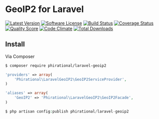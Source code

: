 # GeoIP2 for Laravel

[![Latest Version](https://img.shields.io/github/release/Phirational/laravel-geoip2.svg?style=flat-square)](https://github.com/Phirational/laravel-geoip2/releases)
[![Software License](https://img.shields.io/badge/license-MIT-brightgreen.svg?style=flat-square)](LICENSE.md)
[![Build Status](https://img.shields.io/travis/Phirational/laravel-geoip2/master.svg?style=flat-square)](https://travis-ci.org/Phirational/laravel-geoip2)
[![Coverage Status](https://img.shields.io/scrutinizer/coverage/g/Phirational/laravel-geoip2.svg?style=flat-square)](https://scrutinizer-ci.com/g/Phirational/laravel-geoip2/code-structure)
[![Quality Score](https://img.shields.io/scrutinizer/g/Phirational/laravel-geoip2.svg?style=flat-square)](https://scrutinizer-ci.com/g/Phirational/laravel-geoip2)
[![Code Climate](http://img.shields.io/codeclimate/github/Phirational/laravel-geoip2.svg?style=flat-square)](https://codeclimate.com/github/Phirational/laravel-geoip2)
[![Total Downloads](https://img.shields.io/packagist/dt/phirational/laravel-geoip2.svg?style=flat-square)](https://packagist.org/packages/phirational/laravel-geoip2)


## Install

Via Composer

``` bash
$ composer require phirational/laravel-geoip2
```

``` php
'providers' => array(
    'Phirational\LaravelGeoIP2\GeoIP2ServiceProvider',
)
```

``` php
'aliases' => array(
    'GeoIP2' => 'Phirational\LaravelGeoIP2\GeoIP2Facade',
)
```

``` php
$ php artisan config:publish phirational/laravel-geoip2
```
